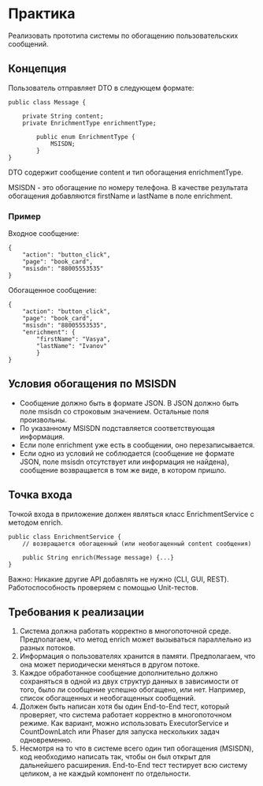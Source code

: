 # Практика
Реализовать прототипа системы по обогащению пользовательских сообщений.

## Концепция
Пользователь отправляет DTO в следующем формате:

    public class Message {

        private String content;
        private EnrichmentType enrichmentType;
    
            public enum EnrichmentType {
                MSISDN;
            }
    }
DTO содержит сообщение content и тип обогащения enrichmentType.

MSISDN - это обогащение по номеру телефона. В качестве результата обогащения 
добавляются firstName и lastName в поле enrichment.

### Пример
Входное сообщение:

    {
        "action": "button_click",
        "page": "book_card",
        "msisdn": "88005553535"
    }

Обогащенное сообщение:

    {
        "action": "button_click",
        "page": "book_card",
        "msisdn": "88005553535",
        "enrichment": {
            "firstName": "Vasya",
            "lastName": "Ivanov"
            }
    }
## Условия обогащения по MSISDN
* Сообщение должно быть в формате JSON. В JSON должно быть поле msisdn со строковым значением. Остальные поля произвольны.
* По указанному MSISDN подставляется соответствующая информация.
* Если поле enrichment уже есть в сообщении, оно перезаписывается.
* Если одно из условий не соблюдается (сообщение не формате JSON, поле msisdn 
отсутствует или информация не найдена), сообщение возвращается в том же виде, 
в котором пришло.

## Точка входа
Точкой входа в приложение должен являться класс EnrichmentService с методом enrich.

    public class EnrichmentService {
        // возвращается обогащенный (или необогащенный content сообщения)
    
        public String enrich(Message message) {...}
    }
Важно: Никакие другие API добавлять не нужно (CLI, GUI, REST). 
Работоспособность проверяем с помощью Unit-тестов.

## Требования к реализации
1. Система должна работать корректно в многопоточной среде. Предполагаем, что 
метод enrich может вызываться параллельно из разных потоков.
2. Информация о пользователях хранится в памяти. Предполагаем, что она может 
периодически меняться в другом потоке.
3. Каждое обработанное сообщение дополнительно должно сохраняться в одной из 
двух структур данных в зависимости от того, было ли сообщение успешно 
обогащено, или нет. Например, список обогащенных и необогащенных сообщений.
4. Должен быть написан хотя бы один End-to-End тест, который проверяет, 
что система работает корректно в многопоточном режиме. Как вариант, можно 
использовать ExecutorService и CountDownLatch или Phaser для запуска 
нескольких задач одновременно.
5. Несмотря на то что в системе всего один тип обогащения (MSISDN), код 
необходимо написать так, чтобы он был открыт для дальнейшего расширения.
End-to-End тест тестирует всю систему целиком, а не каждый компонент по отдельности.